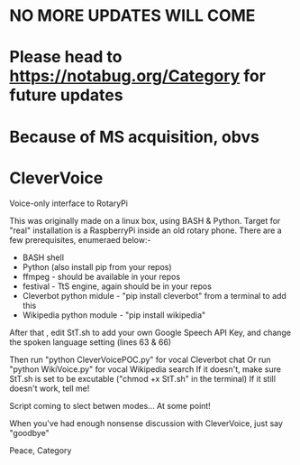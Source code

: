 # NO MORE UPDATES WILL COME
# Please head to https://notabug.org/Category for future updates
# Because of MS acquisition, obvs

# CleverVoice
Voice-only interface to RotaryPi

This was originally made on a linux box, using BASH & Python. Target for "real" installation is a RaspberryPi inside an old rotary phone. There are a few prerequisites, enumeraed below:-

+ BASH shell
+ Python (also install pip from your repos)
+ ffmpeg - should be available in your repos
+ festival - TtS engine, again should be in your repos
+ Cleverbot python midule - "pip install cleverbot" from a terminal to add this
+ Wikipedia python module - "pip install wikipedia"


After that , edit StT.sh to add your own Google Speech API Key, and change the spoken language setting (lines 63 & 66)

Then run "python CleverVoicePOC.py" for vocal Cleverbot chat
Or run "python WikiVoice.py" for vocal Wikipedia search
If it doesn't, make sure StT.sh is set to be excutable ("chmod +x StT.sh" in the terminal)
If it still doesn't work, tell me!

Script coming to slect betwen modes... At some point!

When you've had enough nonsense discussion with CleverVoice, just say "goodbye"


Peace, Category
